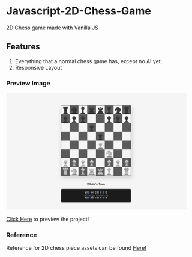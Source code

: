 # Javascript-2D-Chess-Game
2D Chess game made with Vanilla JS

## Features
1. Everything that a normal chess game has, except no AI yet.
2. Responsive Layout

### Preview Image
<img src="./assets/preview-img.png" alt="Preview Image" width=480>

[Click Here](https://javascript-2d-chess.glitch.me) to preview the project!

### Reference
Reference for 2D chess piece assets can be found [Here!](https://silverm.itch.io/chess-pixel-art)